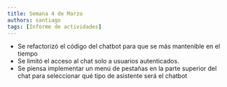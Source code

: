 ```yaml
---
title: Semana 4 de Marzo
authors: santiago
tags: [Informe de actividades]
---
```


- Se refactorizó el código del chatbot para que se más mantenible en el tiempo
- Se limitó el acceso al chat solo a usuarios autenticados.
- Se piensa implementar un menú de pestañas en la parte superior del chat para seleccionar qué tipo de asistente será el chatbot
